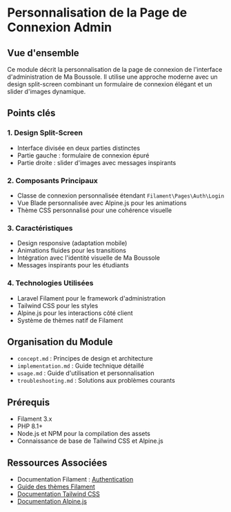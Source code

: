 # Personnalisation de la Page de Connexion Admin

## Vue d'ensemble

Ce module décrit la personnalisation de la page de connexion de l'interface d'administration de Ma Boussole. Il utilise une approche moderne avec un design split-screen combinant un formulaire de connexion élégant et un slider d'images dynamique.

## Points clés

### 1. Design Split-Screen
- Interface divisée en deux parties distinctes
- Partie gauche : formulaire de connexion épuré
- Partie droite : slider d'images avec messages inspirants

### 2. Composants Principaux
- Classe de connexion personnalisée étendant `Filament\Pages\Auth\Login`
- Vue Blade personnalisée avec Alpine.js pour les animations
- Thème CSS personnalisé pour une cohérence visuelle

### 3. Caractéristiques
- Design responsive (adaptation mobile)
- Animations fluides pour les transitions
- Intégration avec l'identité visuelle de Ma Boussole
- Messages inspirants pour les étudiants

### 4. Technologies Utilisées
- Laravel Filament pour le framework d'administration
- Tailwind CSS pour les styles
- Alpine.js pour les interactions côté client
- Système de thèmes natif de Filament

## Organisation du Module

- `concept.md` : Principes de design et architecture
- `implementation.md` : Guide technique détaillé
- `usage.md` : Guide d'utilisation et personnalisation
- `troubleshooting.md` : Solutions aux problèmes courants

## Prérequis

- Filament 3.x
- PHP 8.1+
- Node.js et NPM pour la compilation des assets
- Connaissance de base de Tailwind CSS et Alpine.js

## Ressources Associées

- Documentation Filament : [Authentication](https://filamentphp.com/docs/panels/authentication)
- [Guide des thèmes Filament](https://filamentphp.com/docs/panels/themes)
- [Documentation Tailwind CSS](https://tailwindcss.com/docs)
- [Documentation Alpine.js](https://alpinejs.dev/)
